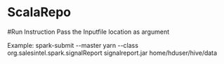 # ScalaRepo

#Run Instruction
Pass the Inputfile location as argument

Example:
spark-submit --master yarn --class org.salesintel.spark.signalReport signalreport.jar home/hduser/hive/data



